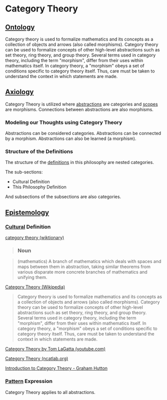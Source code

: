 # Category Theory

## [Ontology](./ontology.md)

Category theory is used to formalize mathematics and its concepts as a collection of objects and arrows (also called morphisms). Category theory can be used to formalize concepts of other high-level abstractions such as set theory, ring theory, and group theory. Several terms used in category theory, including the term "morphism", differ from their uses within mathematics itself. In category theory, a "morphism" obeys a set of conditions specific to category theory itself. Thus, care must be taken to understand the context in which statements are made.

## [Axiology](./axiology.md)

Category Theory is utilized where [abstractions](./abstraction.md) are categories and [scopes](./scope.md) are morphisms. Connections between abstractions are also morphisms.

### Modeling our Thoughts using Category Theory

Abstractions can be considered categories. Abstractions can be connected by a morphism. Abstractions can also be learned (a morphism).

### Structure of the Definitions

The structure of the [definitions](./definition.md) in this philosophy are nested categories.

The sub-sections:

* Cultural Definition
* This Philosophy Definition

And subsections of the subsections are also categories.

## [Epistemology](./epistemology.md)

### [Cultural](./culture.md) Definition

<a href="http://en.wiktionary.org/wiki/category_theory" target="_blank">category theory (wiktionary)</a>

> ### Noun

> (mathematics) A branch of mathematics which deals with spaces and maps between them in abstraction, taking similar theorems from various disparate more concrete branches of mathematics and unifying them.

<a href="http://en.wikipedia.org/wiki/Category_theory" target="_blank">Category Theory (Wikipedia)</a>

> Category theory is used to formalize mathematics and its concepts as a collection of objects and arrows (also called morphisms). Category theory can be used to formalize concepts of other high-level abstractions such as set theory, ring theory, and group theory. Several terms used in category theory, including the term "morphism", differ from their uses within mathematics itself. In category theory, a "morphism" obeys a set of conditions specific to category theory itself. Thus, care must be taken to understand the context in which statements are made.

<a href="https://www.youtube.com/watch?v=o6L6XeNdd_k" target="_blank">Category Theory by Tom LaGatta (youtube.com)</a>

<a href="http://ncatlab.org:8080/nlab/show/category+theory" target="_blank">Category Theory (ncatlab.org)</a>

<a href="http://www.cs.nott.ac.uk/~gmh/cat.html" target="_blank">Introduction to Category Theory - Graham Hutton</a>

### [Pattern](./pattern.md) Expression

Category Theory applies to all abstractions.
